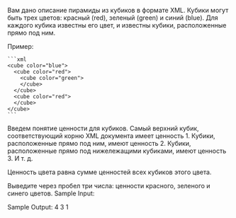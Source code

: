 Вам дано описание пирамиды из кубиков в формате XML.
Кубики могут быть трех цветов: красный (red), зеленый (green) и синий (blue).
Для каждого кубика известны его цвет, и известны кубики, расположенные прямо под ним.

Пример:

<pre><code>```xml
&lt;cube color="blue"&gt;
  &lt;cube color="red"&gt;
    &lt;cube color="green"&gt;
    &lt;/cube&gt;
  &lt;/cube&gt;
  &lt;cube color="red"&gt;
  &lt;/cube&gt;
&lt;/cube&gt;
```
</code></pre>

Введем понятие ценности для кубиков. Самый верхний кубик, соответствующий корню XML документа имеет ценность 1. Кубики, 
расположенные прямо под ним, имеют ценность 2. Кубики, расположенные прямо под нижележащими кубиками, имеют ценность 3. 
И т. д.

Ценность цвета равна сумме ценностей всех кубиков этого цвета.

Выведите через пробел три числа: ценности красного, зеленого и синего цветов.
Sample Input:

<cube color="blue"><cube color="red"><cube color="green"></cube></cube><cube color="red"></cube></cube>

Sample Output:
4 3 1